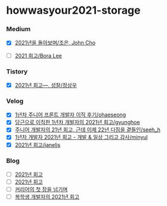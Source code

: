 # howwasyour2021-storage


### Medium
- [x] [2021년을 돌아보며/조은, John Cho](https://euncho.medium.com/2021%EB%85%84%EC%9D%84-%EB%8F%8C%EC%95%84%EB%B3%B4%EB%A9%B0-58c1bf88b44b)
- [ ] [2021 회고/Bora Lee](https://violetboralee.medium.com/2021-%ED%9A%8C%EA%B3%A0-20616cec9f2d?p=20616cec9f2d)


### Tistory
- [x] [2021년 회고―, 성찰/정상우](https://pronist.tistory.com/159)


### Velog
- [x] [1년차 주니어 프론트 개발자 이직 후기/ohaeseong](https://velog.io/@ohaeseong/1%EB%85%84%EC%B0%A8-%EC%A3%BC%EB%8B%88%EC%96%B4-%ED%94%84%EB%A1%A0%ED%8A%B8-%EA%B0%9C%EB%B0%9C%EC%9E%90-%EC%9D%B4%EC%A7%81-%ED%9B%84%EA%B8%B0)
- [x] [당근으로 이직한 1년차 개발자의 2021년 회고/gyunghoe](https://velog.io/@gyunghoe/%EB%8B%B9%EA%B7%BC%EC%9C%BC%EB%A1%9C-%EC%9D%B4%EC%A7%81%ED%95%9C-1%EB%85%84%EC%B0%A8-%EA%B0%9C%EB%B0%9C%EC%9E%90%EC%9D%98-2021%EB%85%84-%ED%9A%8C%EA%B3%A0)
- [x] [주니어 개발자의 21년 회고, 근데 이제 22년 다짐을 곁들인/seeh_h](https://velog.io/@seeh_h/21%EB%85%84-%ED%9A%8C%EA%B3%A0)
- [x] [1년차 개발자 2021년 회고 - 개발 & 일상 그리고 감사/minyul](https://velog.io/@minyul/2021%EB%85%84-%ED%9A%8C%EA%B3%A0)
- [x] [2021년 회고/janeljs](https://velog.io/@janeljs/2021%EB%85%84-%ED%9A%8C%EA%B3%A0)

### Blog 
- [ ] [2021년 회고](https://johngrib.github.io/wiki/review/2021/)
- [ ] [2021년 회고](https://blog.2dal.com/2021/12/29/2021%eb%85%84-%ed%9a%8c%ea%b3%a0/)
- [ ] [커리어의 첫 장을 넘기며](https://blog.cometkim.kr/posts/the-first-page-of-my-career/)
- [ ] [복학생 개발자의 2021년 회고](https://wormwlrm.github.io/2021/12/29/2021-Retrospect.html)
